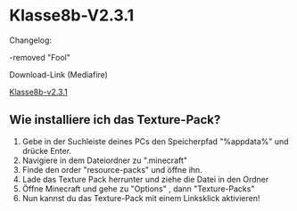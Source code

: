 # Klasse8b-V2.3.1

Changelog:

-removed "Fool"

Download-Link (Mediafire)

[Klasse8b-v2.3.1](https://www.mediafire.com/file/8zfv1vekac3dxvv/klasse8b_v2.3.1.zip/file)

## Wie installiere ich das Texture-Pack?

1. Gebe in der Suchleiste deines PCs den Speicherpfad "%appdata%" und drücke Enter.
2. Navigiere in dem Dateiordner zu ".minecraft"
3. Finde den order "resource-packs" und öffne ihn.
4. Lade das Texture Pack herrunter und ziehe die Datei in den Ordner
5. Öffne Minecraft und gehe zu "Options" , dann "Texture-Packs"
6. Nun kannst du das Texture-Pack mit einem Linksklick aktivieren!
